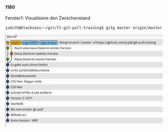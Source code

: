 #### 1180

Fenster1: Visualisiere den Zwischenstand

```
judith@blackvaio:~/git/f1-git-pull-training$ gitg master origin/master
```

![Zwischenstand](../images/pull-zwischenstand-1.png)


